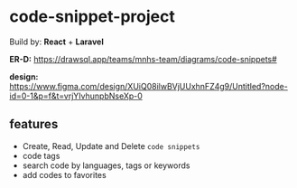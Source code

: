 # code-snippet-project

Build by: **React** + **Laravel**

**ER-D:** https://drawsql.app/teams/mnhs-team/diagrams/code-snippets#

**design:** https://www.figma.com/design/XUiQ08ilwBVjUUxhnFZ4g9/Untitled?node-id=0-1&p=f&t=vrjYIvhunpbNseXp-0

## features

* Create, Read, Update and Delete `code snippets`
* code tags
* search code by languages, tags or keywords
* add codes to favorites
